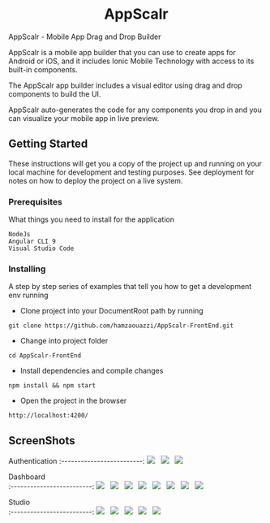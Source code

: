 <h1 align="center">AppScalr</h1>

AppScalr - Mobile App Drag and Drop Builder

AppScalr is a mobile app builder that you can use to create apps for Android or iOS, and it includes Ionic Mobile Technology with access to its built-in components.

The AppScalr app builder includes a visual editor using drag and drop components to build the UI.

AppScalr auto-generates the code for any components you drop in and you can visualize your mobile app in live preview.



## Getting Started

These instructions will get you a copy of the project up and running on your local machine for development and testing purposes. See deployment for notes on how to deploy the project on a live system.

### Prerequisites

What things you need to install for the application

```
NodeJs
Angular CLI 9
Visual Studio Code

```

### Installing

A step by step series of examples that tell you how to get a development env running

* Clone project into your DocumentRoot path by running

```
git clone https://github.com/hamzaouazzi/AppScalr-FrontEnd.git
```
* Change into project folder 

```
cd AppScalr-FrontEnd
```

* Install dependencies and compile changes

```
npm install && npm start
```

* Open the project in the browser 

```
http://localhost:4200/
```
## ScreenShots

Authentication 
:-------------------------:
<img src="/src/assets/screenshots/auth/login.jpg" >&nbsp;&nbsp;
<img src="/src/assets/screenshots/auth/register.jpg" >&nbsp;&nbsp;
<img src="/src/assets/screenshots/auth/forgot-password.jpg" >

Dashboard       
:-------------------------:
<img src="/src/assets/screenshots/dashboard/light-dashboard.jpg">&nbsp;&nbsp;
<img src="/src/assets/screenshots/dashboard/userLogs.jpg">&nbsp;&nbsp;
<img src="/src/assets/screenshots/dashboard/dark-dashboard.jpg" >&nbsp;&nbsp;
<img src="/src/assets/screenshots/dashboard/create-app.jpg" >&nbsp;&nbsp;
<img src="/src/assets/screenshots/dashboard/edit-app.jpg" >&nbsp;&nbsp;
<img src="/src/assets/screenshots/dashboard/edit-profile.jpg" >&nbsp;&nbsp;
<img src="/src/assets/screenshots/dashboard/feedback.jpg" >&nbsp;&nbsp;
<img src="/src/assets/screenshots/dashboard/bug.jpg" >&nbsp;&nbsp;

Studio       
:-------------------------:
<img src="/src/assets/screenshots/studio/2.jpg" >&nbsp;&nbsp;
<img src="/src/assets/screenshots/studio/3.2.jpg" >&nbsp;&nbsp;
<img src="/src/assets/screenshots/studio/3.1.jpg" >&nbsp;&nbsp;
<img src="/src/assets/screenshots/studio/4.1.jpg" >&nbsp;&nbsp;
<img src="/src/assets/screenshots/studio/4.2.jpg" >

